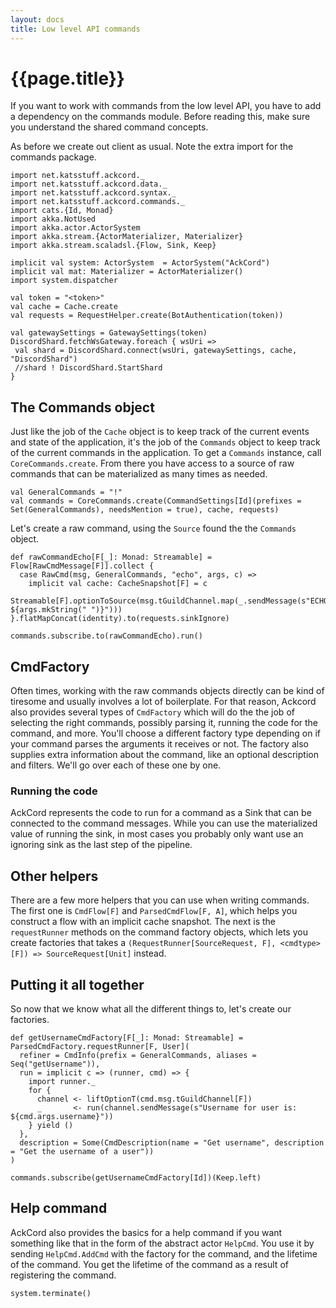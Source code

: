 ```yaml
---
layout: docs
title: Low level API commands
---
```


# {{page.title}}
If you want to work with commands from the low level API, you have to add a dependency on the commands module. Before reading this, make sure you understand the shared command concepts.

As before we create out client as usual. Note the extra import for the commands package.
```tut:silent
import net.katsstuff.ackcord._
import net.katsstuff.ackcord.data._
import net.katsstuff.ackcord.syntax._
import net.katsstuff.ackcord.commands._
import cats.{Id, Monad}
import akka.NotUsed
import akka.actor.ActorSystem
import akka.stream.{ActorMaterializer, Materializer}
import akka.stream.scaladsl.{Flow, Sink, Keep}

implicit val system: ActorSystem  = ActorSystem("AckCord")
implicit val mat: Materializer = ActorMaterializer()
import system.dispatcher

val token = "<token>"
val cache = Cache.create
val requests = RequestHelper.create(BotAuthentication(token))

val gatewaySettings = GatewaySettings(token)
DiscordShard.fetchWsGateway.foreach { wsUri =>
 val shard = DiscordShard.connect(wsUri, gatewaySettings, cache, "DiscordShard")
 //shard ! DiscordShard.StartShard
}
```

## The Commands object
Just like the job of the `Cache` object is to keep track of the current events and state of the application, it's the job of the `Commands` object to keep track of the current commands in the application. To get a `Commands` instance, call `CoreCommands.create`. From there you have access to a source of raw commands that can be materialized as many times as needed.
```tut
val GeneralCommands = "!"
val commands = CoreCommands.create(CommandSettings[Id](prefixes = Set(GeneralCommands), needsMention = true), cache, requests)
```

Let's create a raw command, using the `Source` found the the `Commands` object.
```tut
def rawCommandEcho[F[_]: Monad: Streamable] = Flow[RawCmdMessage[F]].collect {
  case RawCmd(msg, GeneralCommands, "echo", args, c) =>
    implicit val cache: CacheSnapshot[F] = c
    Streamable[F].optionToSource(msg.tGuildChannel.map(_.sendMessage(s"ECHO: ${args.mkString(" ")}")))
}.flatMapConcat(identity).to(requests.sinkIgnore)

commands.subscribe.to(rawCommandEcho).run()
```

## CmdFactory
Often times, working with the raw commands objects directly can be kind of tiresome and usually involves a lot of boilerplate. For that reason, Ackcord also provides several types of `CmdFactory` which will do the the job of selecting the right commands, possibly parsing it, running the code for the command, and more. You'll choose a different factory type depending on if your command parses the arguments it receives or not. The factory also supplies extra information about the command, like an optional description and filters. We'll go over each of these one by one.

### Running the code
AckCord represents the code to run for a command as a Sink that can be connected to the command messages. While you can use the materialized value of running the sink, in most cases you probably only want use an ignoring sink as the last step of the pipeline.

## Other helpers
There are a few more helpers that you can use when writing commands. The first one is `CmdFlow[F]` and `ParsedCmdFlow[F, A]`, which helps you construct a flow with an implicit cache snapshot. The next is the `requestRunner` methods on the command factory objects, which lets you create factories that takes a `(RequestRunner[SourceRequest, F], <cmdtype>[F]) => SourceRequest[Unit]` instead.

## Putting it all together
So now that we know what all the different things to, let's create our factories.
```tut
def getUsernameCmdFactory[F[_]: Monad: Streamable] = ParsedCmdFactory.requestRunner[F, User](
  refiner = CmdInfo(prefix = GeneralCommands, aliases = Seq("getUsername")),
  run = implicit c => (runner, cmd) => {
    import runner._
    for {
      channel <- liftOptionT(cmd.msg.tGuildChannel[F])
      _       <- run(channel.sendMessage(s"Username for user is: ${cmd.args.username}"))
    } yield ()
  },
  description = Some(CmdDescription(name = "Get username", description = "Get the username of a user"))
)

commands.subscribe(getUsernameCmdFactory[Id])(Keep.left)
```

## Help command
AckCord also provides the basics for a help command if you want something like that in the form of the abstract actor `HelpCmd`. You use it by sending `HelpCmd.AddCmd` with the factory for the command, and the lifetime of the command. You get the lifetime of the command as a result of registering the command.

```tut:invisible
system.terminate()
```